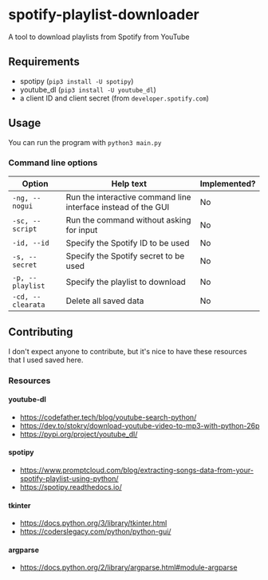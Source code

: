 # spotify-playlist-downloader
A tool to download playlists from Spotify from YouTube
## Requirements
* spotipy (`pip3 install -U spotipy`)
* youtube_dl (`pip3 install -U youtube_dl`)
* a client ID and client secret (from `developer.spotify.com`)
## Usage
You can run the program with `python3 main.py`
### Command line options
| Option            | Help text                                                     | Implemented? |
| ----------------- | ------------------------------------------------------------- | ------------ |
| `-ng, --nogui`    | Run the interactive command line interface instead of the GUI | No           |
| `-sc, --script`   | Run the command without asking for input                      | No           |
| `-id, --id`       | Specify the Spotify ID to be used                             | No           |
| `-s, --secret`    | Specify the Spotify secret to be used                         | No           |
| `-p, --playlist`  | Specify the playlist to download                              | No           |
| `-cd, --clearata` | Delete all saved data                                         | No           |
## Contributing
I don't expect anyone to contribute, but it's nice to have these resources that I used saved here.
### Resources
#### youtube-dl
* https://codefather.tech/blog/youtube-search-python/
* https://dev.to/stokry/download-youtube-video-to-mp3-with-python-26p
* https://pypi.org/project/youtube_dl/
#### spotipy
* https://www.promptcloud.com/blog/extracting-songs-data-from-your-spotify-playlist-using-python/
* https://spotipy.readthedocs.io/
#### tkinter
* https://docs.python.org/3/library/tkinter.html
* https://coderslegacy.com/python/python-gui/
#### argparse
* https://docs.python.org/2/library/argparse.html#module-argparse
